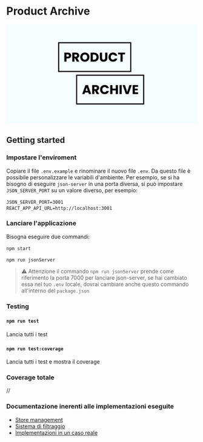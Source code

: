 # Product Archive
![cover](docs/assets/coverReadme.jpg)
##  Getting started
### **Impostare l'enviroment**

Copiare il file `.env.example` e rinominare il nuovo file `.env`. Da questo file è possibile personalizzare le variabili d'ambiente. Per esempio, se si ha bisogno di eseguire `json-server` in una porta diversa, si può impostare `JSON_SERVER_PORT` su un valore diverso, per esempio:

```
JSON_SERVER_PORT=3001
REACT_APP_API_URL=http://localhost:3001
```

### **Lanciare l'applicazione**
Bisogna eseguire due commandi: 
```
npm start
```
```
npm run jsonServer
```

> ⚠️ Attenzione 
> il commando `npm run jsonServer` prende come riferimento la porta 7000 per lanciare json-server, se hai cambiato essa nel tuo `.env` locale, dovrai cambiare anche questo commando all'interno del `package.json`


### **Testing**

#### `npm run test`
Lancia tutti i test

#### `npm run test:coverage`
Lancia tutti i test e mostra il coverage

### **Coverage totale**
//

### **Documentazione inerenti alle implementazioni eseguite**
- [Store management](data/db.json)
- [Sistema di filtraggio](docs/filtering.md)
- [Implementazioni in un caso reale](docs/futureChange.md)
